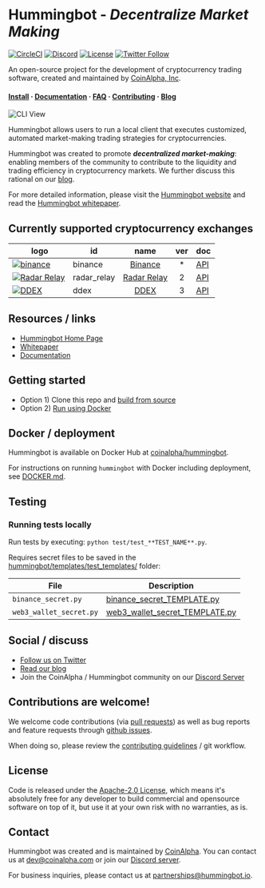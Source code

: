 # Hummingbot - *Decentralize Market Making*

[![CircleCI](https://circleci.com/gh/CoinAlpha/hummingbot.svg?style=svg&circle-token=c9c4825f21e34926ac8a406eeb260ddee0f726ff)](https://circleci.com/gh/CoinAlpha/hummingbot)
[![Discord](https://img.shields.io/discord/530578568154054663.svg?color=768AD4&label=discord&logo=https%3A%2F%2Fdiscordapp.com%2Fassets%2F8c9701b98ad4372b58f13fd9f65f966e.svg)](https://discord.hummingbot.io/)
[![License](https://img.shields.io/badge/License-Apache%202.0-informational.svg)](https://github.com/CoinAlpha/hummingbot/blob/master/LICENSE)
[![Twitter Follow](https://img.shields.io/twitter/follow/hummingbot_io.svg?style=social&label=hummingbot)](https://twitter.com/hummingbot_io)

An open-source project for the development of cryptocurrency trading software, created and maintained by [CoinAlpha, Inc](https://coinalpha.com).  
#### [Install](https://docs.hummingbot.io/installation/) · [Documentation](https://docs.hummingbot.io/) · [FAQ](https://docs.hummingbot.io/faq-general/) · [Contributing](./CONTRIBUTING.md) · [Blog]()

![CLI View](https://documentation.hummingbot.io/img/hummingbot-cli.png)

Hummingbot allows users to run a local client that executes customized, automated market-making trading strategies for cryptocurrencies.

Hummingbot was created to promote  ***decentralized market-making***: enabling members of the community to contribute to the liquidity and trading efficiency in cryptocurrency markets.  We further discuss this rational on our [blog](https://www.hummingbot.io/blog/2019-01-thin-crust-of-liquidity/).

For more detailed information, please visit the [Hummingbot website](https://hummingbot.io) and read the [Hummingbot whitepaper](https://hummingbot.io/whitepaper.pdf).

## Currently supported cryptocurrency exchanges

|&nbsp;&nbsp;&nbsp;&nbsp;&nbsp;&nbsp;&nbsp;logo&nbsp;&nbsp;&nbsp;&nbsp;&nbsp;&nbsp;                                            | id          | name                                                         | ver | doc                                                                                          |                                                                                                                  
|------------------------------------------------------------------------------------------------------------------------------|-------------|:------------------------------------------------------------:|:---:|----------------------------------------------------------------------------------------------|
|[![binance](https://i.ibb.co/m0YDQLd/Screen-Shot-2019-03-14-at-10-53-42-AM.png)](https://www.binance.com/?ref=10205187)       | binance     | [Binance](https://www.binance.com/)                          | *   | [API](https://github.com/binance-exchange/binance-official-api-docs/blob/master/rest-api.md) |  
|[![Radar Relay](https://i.ibb.co/7RW75mf/Screen-Shot-2019-03-14-at-10-47-07-AM.png)](https://radarrelay.com/)                        | radar_relay | [Radar Relay](https://radarrelay.com/)                       | 2   | [API](https://developers.radarrelay.com/api/trade-api)                                       | 
|[![DDEX](https://i.ibb.co/Lrpps2G/Screen-Shot-2019-03-14-at-10-39-23-AM.png)](https://ddex.io/)                               | ddex        | [DDEX](https://ddex.io/)                                     | 3   | [API](https://docs.ddex.io/)                                                                 | 

## Resources / links
- [Hummingbot Home Page](https://hummingbot.io)
- [Whitepaper](https://hummingbot.io/whitepaper.pdf)
- [Documentation](https://docs.hummingbot.io)

## Getting started

- Option 1) Clone this repo and [build from source](https://documentation.hummingbot.io/installation/#option-1-run-hummingbot-using-docker)
- Option 2) [Run using Docker](https://documentation.hummingbot.io/installation/#option-2-install-from-source)

## Docker / deployment

Hummingbot is available on Docker Hub at [coinalpha/hummingbot](https://cloud.docker.com/u/coinalpha/repository/docker/coinalpha/hummingbot).

For instructions on running `hummingbot` with Docker including deployment, see [DOCKER.md](DOCKER.md).

## Testing

### Running tests locally

Run tests by executing: `python test/test_**TEST_NAME**.py`.

Requires secret files to be saved in the [hummingbot/templates/test_templates/](hummingbot/templates/test_templates/) folder:

File | Description
---|---
`binance_secret.py` | [binance_secret_TEMPLATE.py](hummingbot/templates/test_templates/binance_secret_TEMPLATE.py)
`web3_wallet_secret.py` | [web3_wallet_secret_TEMPLATE.py](hummingbot/templates/test_templates/web3_wallet_secret_TEMPLATE.py)

## Social / discuss
- [Follow us on Twitter](https://twitter.com/hummingbot_io)
- [Read our blog](https://www.hummingbot.io/blog)
- Join the CoinAlpha / Hummingbot community on our [Discord Server](https://discord.coinalpha.com)

## Contributions are welcome!

We welcome code contributions (via [pull requests](./pulls)) as well as bug reports and feature requests through [github issues](./issues).

When doing so, please review the [contributing guidelines](CONTRIBUTING.md) / git workflow.

## License
Code is released under the [Apache-2.0 License](LICENSE), which means it's absolutely free for any developer to build commercial and opensource software on top of it, but use it at your own risk with no warranties, as is.

## Contact
Hummingbot was created and is maintained by [CoinAlpha](https://www.coinalpha.com). You can contact us at [dev@coinalpha.com](mailto:dev@coinalpha.com) or join our [Discord server](https://discord.coinalpha.com).

For business inquiries, please contact us at [partnerships@hummingbot.io](mailto:partnerships@hummingbot.io).
